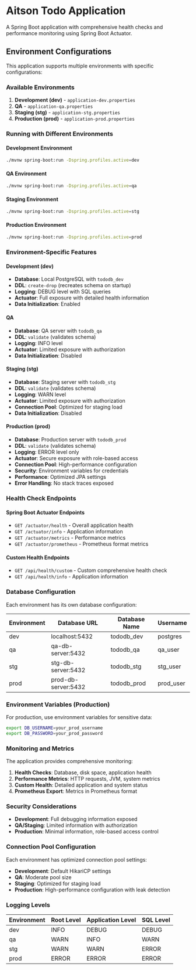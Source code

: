 # Aitson Todo Application

A Spring Boot application with comprehensive health checks and performance monitoring using Spring Boot Actuator.

## Environment Configurations

This application supports multiple environments with specific configurations:

### Available Environments

1. **Development (dev)** - `application-dev.properties`
2. **QA** - `application-qa.properties`
3. **Staging (stg)** - `application-stg.properties`
4. **Production (prod)** - `application-prod.properties`

### Running with Different Environments

#### Development Environment
```bash
./mvnw spring-boot:run -Dspring.profiles.active=dev
```

#### QA Environment
```bash
./mvnw spring-boot:run -Dspring.profiles.active=qa
```

#### Staging Environment
```bash
./mvnw spring-boot:run -Dspring.profiles.active=stg
```

#### Production Environment
```bash
./mvnw spring-boot:run -Dspring.profiles.active=prod
```

### Environment-Specific Features

#### Development (dev)
- **Database**: Local PostgreSQL with `tododb_dev`
- **DDL**: `create-drop` (recreates schema on startup)
- **Logging**: DEBUG level with SQL queries
- **Actuator**: Full exposure with detailed health information
- **Data Initialization**: Enabled

#### QA
- **Database**: QA server with `tododb_qa`
- **DDL**: `validate` (validates schema)
- **Logging**: INFO level
- **Actuator**: Limited exposure with authorization
- **Data Initialization**: Disabled

#### Staging (stg)
- **Database**: Staging server with `tododb_stg`
- **DDL**: `validate` (validates schema)
- **Logging**: WARN level
- **Actuator**: Limited exposure with authorization
- **Connection Pool**: Optimized for staging load
- **Data Initialization**: Disabled

#### Production (prod)
- **Database**: Production server with `tododb_prod`
- **DDL**: `validate` (validates schema)
- **Logging**: ERROR level only
- **Actuator**: Secure exposure with role-based access
- **Connection Pool**: High-performance configuration
- **Security**: Environment variables for credentials
- **Performance**: Optimized JPA settings
- **Error Handling**: No stack traces exposed

### Health Check Endpoints

#### Spring Boot Actuator Endpoints
- `GET /actuator/health` - Overall application health
- `GET /actuator/info` - Application information
- `GET /actuator/metrics` - Performance metrics
- `GET /actuator/prometheus` - Prometheus format metrics

#### Custom Health Endpoints
- `GET /api/health/custom` - Custom comprehensive health check
- `GET /api/health/info` - Application information

### Database Configuration

Each environment has its own database configuration:

| Environment | Database URL | Database Name | Username |
|-------------|--------------|---------------|----------|
| dev | localhost:5432 | tododb_dev | postgres |
| qa | qa-db-server:5432 | tododb_qa | qa_user |
| stg | stg-db-server:5432 | tododb_stg | stg_user |
| prod | prod-db-server:5432 | tododb_prod | prod_user |

### Environment Variables (Production)

For production, use environment variables for sensitive data:

```bash
export DB_USERNAME=your_prod_username
export DB_PASSWORD=your_prod_password
```

### Monitoring and Metrics

The application provides comprehensive monitoring:

1. **Health Checks**: Database, disk space, application health
2. **Performance Metrics**: HTTP requests, JVM, system metrics
3. **Custom Health**: Detailed application and system status
4. **Prometheus Export**: Metrics in Prometheus format

### Security Considerations

- **Development**: Full debugging information exposed
- **QA/Staging**: Limited information with authorization
- **Production**: Minimal information, role-based access control

### Connection Pool Configuration

Each environment has optimized connection pool settings:

- **Development**: Default HikariCP settings
- **QA**: Moderate pool size
- **Staging**: Optimized for staging load
- **Production**: High-performance configuration with leak detection

### Logging Levels

| Environment | Root Level | Application Level | SQL Level |
|-------------|------------|-------------------|-----------|
| dev | INFO | DEBUG | DEBUG |
| qa | WARN | INFO | WARN |
| stg | WARN | WARN | ERROR |
| prod | ERROR | ERROR | ERROR | 
